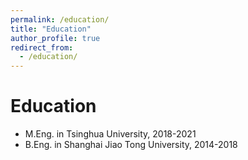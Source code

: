 ```yaml
---
permalink: /education/
title: "Education"
author_profile: true
redirect_from: 
  - /education/
---
```


Education
======
* M.Eng. in Tsinghua University, 2018-2021
* B.Eng. in Shanghai Jiao Tong University, 2014-2018
